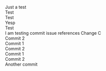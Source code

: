 Just a test  
Test  
Test  
Yesp  
Test  
I am testing commit issue references
Change
C  
Commit 2  
Commit 1  
Commit 2  
Commit 1  
Commit 2  
Another commit  
